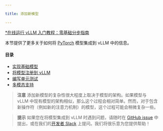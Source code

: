 ```yaml
---

title: 添加新模型

---
```


[*在线运行 vLLM 入门教程：零基础分步指南](https://openbayes.com/console/public/tutorials/rXxb5fZFr29?utm_source=vLLM-CNdoc&utm_medium=vLLM-CNdoc-V1&utm_campaign=vLLM-CNdoc-V1-25ap)


本节提供了更多关于如何将 [PyTorch](https://pytorch.org/) 模型集成到 vLLM 中的信息。


#### 目录

* [实现基础模型](https://docs.vllm.ai/en/latest/contributing/model/basic.html)
* [将模型注册到 vLLM](https://docs.vllm.ai/en/latest/contributing/model/registration.html)
* [编写单元测试](https://docs.vllm.ai/en/latest/contributing/model/tests.html)
* [多模态支持](https://docs.vllm.ai/en/latest/contributing/model/multimodal.html)


>**注意**
>添加新模型的复杂性很大程度上取决于模型的架构。如果模型与 vLLM 中现有模型的架构相似，那么这个过程会相对简单。然而，对于包含新操作符（例如新的注意力机制）的模型，这个过程可能会稍微复杂一些。

>**提示**
>如果您在将模型集成到 vLLM 时遇到问题，请随时在 [GitHub issue](https://github.com/vllm-project/vllm/issues) 中提出，或在我们的[开发者 Slack](https://slack.vllm.ai/) 上提问。我们将很乐意为您提供帮助！

